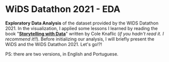 # WiDS Datathon 2021 - EDA

**Exploratory Data Analysis** of the dataset provided by the WIDS Datathon 2021. In the visualization, I applied some lessons I learned by reading the book  "**<a href="https://www.storytellingwithdata.com/books">Storytelling with Data</a>**" written by Cole Knaflic  (*if you hadn't read it. I recommend it!!*). Before initializing our analysis, I will briefly present the WiDS and the WiDS Datathon 2021. Let's go!?!

PS: there are two versions, in English and Portuguese.
